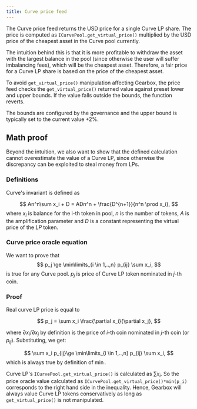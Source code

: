 ```yaml
---
title: Curve price feed
---
```



The Curve price feed returns the USD price for a single Curve LP share. The price is computed as `ICurvePool.get_virtual_price()` multiplied by the USD price of the cheapest asset in the Curve pool currently.

The intuition behind this is that it is more profitable to withdraw the asset with the largest balance in the pool (since otherwise the user will suffer imbalancing fees), which will be the cheapest asset. Therefore, a fair price for a Curve LP share is based on the price of the cheapest asset.

To avoid `get_virtual_price()` manipulation affecting Gearbox, the price feed checks the `get_virtual_price()` returned value against preset lower and upper bounds. If the value falls outside the bounds, the function reverts.

The bounds are configured by the governance and the upper bound is typically set to the current value +2%.


## Math proof

Beyond the intuition, we also want to show that the defined calculation cannot overestimate the value of a Curve LP, since otherwise the discrepancy can be exploited to steal money from LPs.

### Definitions

Curve's invariant is defined as

$$
An^n\sum x_i + D = ADn^n + \frac{D^{n+1}}{n^n \prod x_i},
$$
where $x_i$ is balance for the i-th token in pool, $n$ is the number of tokens, $A$ is the amplification parameter and $D$ is a constant representing the virtual price of the $LP$ token. 

### Curve price oracle equation

We want to prove that 
$$
p_j \ge \min\limits_{i \in 1,..,n} p_{ij} \sum x_i, 
$$
is true for any Curve pool. $p_j$ is price of Curve LP token nominated in $j$-th coin.

### Proof

Real curve LP price is equal to 

$$
p_j = \sum x_i \frac{\partial x_i}{\partial x_j}, 
$$

where $\partial x_i/\partial x_j$ by definition is the price of $i$-th coin nominated in $j$-th coin (or $p_{ij}$). Substituting, we get:

$$
\sum x_i p_{ij}\ge \min\limits_{i \in 1,..,n} p_{ij} \sum x_i,
$$
which is always true by definition of $\min$.

Curve LP's `ICurvePool.get_virtual_price()` is calculated as $\sum x_i$. So the price oracle value calculated as 
`ICurvePool.get_virtual_price()*min(p_i)` corresponds to the right hand side in the inequality. Hence, Gearbox will always value Curve LP tokens conservatively as long as `get_virtual_price()` is not manipulated.
